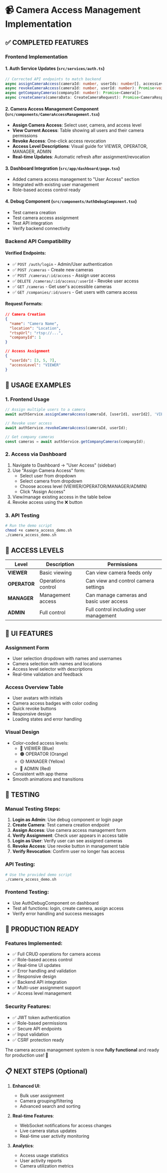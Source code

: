 # 📹 Camera Access Management Implementation

## ✅ COMPLETED FEATURES

### **Frontend Implementation**

#### **1. Auth Service Updates** (`src/services/auth.ts`)
```typescript
// Corrected API endpoints to match backend
async assignCameraAccess(cameraId: number, userIds: number[], accessLevel: string): Promise<CameraUserAccess>
async revokeCameraAccess(cameraId: number, userId: number): Promise<void>
async getCompanyCameras(companyId: number): Promise<Camera[]>
async createCamera(cameraData: CreateCameraRequest): Promise<CameraResponse>
```

#### **2. Camera Access Management Component** (`src/components/CameraAccessManagement.tsx`)
- **Assign Camera Access**: Select user, camera, and access level
- **View Current Access**: Table showing all users and their camera permissions
- **Revoke Access**: One-click access revocation
- **Access Level Descriptions**: Visual guide for VIEWER, OPERATOR, MANAGER, ADMIN
- **Real-time Updates**: Automatic refresh after assignment/revocation

#### **3. Dashboard Integration** (`src/app/dashboard/page.tsx`)
- Added camera access management to "User Access" section
- Integrated with existing user management
- Role-based access control ready

#### **4. Debug Component** (`src/components/AuthDebugComponent.tsx`)
- Test camera creation
- Test camera access assignment
- Test API integration
- Verify backend connectivity

### **Backend API Compatibility**

#### **Verified Endpoints:**
- ✅ `POST /auth/login` - Admin/User authentication
- ✅ `POST /cameras` - Create new cameras
- ✅ `POST /cameras/:id/access` - Assign user access
- ✅ `DELETE /cameras/:id/access/:userId` - Revoke user access
- ✅ `GET /cameras` - Get user's accessible cameras
- ✅ `GET /companies/:id/users` - Get users with camera access

#### **Request Formats:**
```json
// Camera Creation
{
  "name": "Camera Name",
  "location": "Location",
  "rtspUrl": "rtsp://...",
  "companyId": 1
}

// Access Assignment
{
  "userIds": [3, 5, 7],
  "accessLevel": "VIEWER"
}
```

## 🎯 USAGE EXAMPLES

### **1. Frontend Usage**
```typescript
// Assign multiple users to a camera
await authService.assignCameraAccess(cameraId, [userId1, userId2], 'VIEWER');

// Revoke user access
await authService.revokeCameraAccess(cameraId, userId);

// Get company cameras
const cameras = await authService.getCompanyCameras(companyId);
```

### **2. Access via Dashboard**
1. Navigate to Dashboard → "User Access" (sidebar)
2. Use "Assign Camera Access" form:
   - Select user from dropdown
   - Select camera from dropdown
   - Choose access level (VIEWER/OPERATOR/MANAGER/ADMIN)
   - Click "Assign Access"
3. View/manage existing access in the table below
4. Revoke access using the ❌ button

### **3. API Testing**
```bash
# Run the demo script
chmod +x camera_access_demo.sh
./camera_access_demo.sh
```

## 🔐 ACCESS LEVELS

| Level | Description | Permissions |
|-------|-------------|-------------|
| **VIEWER** | Basic viewing | Can view camera feeds only |
| **OPERATOR** | Operations control | Can view and control camera settings |
| **MANAGER** | Management access | Can manage cameras and basic user access |
| **ADMIN** | Full control | Full control including user management |

## 🎨 UI FEATURES

### **Assignment Form**
- User selection dropdown with names and usernames
- Camera selection with names and locations
- Access level selector with descriptions
- Real-time validation and feedback

### **Access Overview Table**
- User avatars with initials
- Camera access badges with color coding
- Quick revoke buttons
- Responsive design
- Loading states and error handling

### **Visual Design**
- Color-coded access levels:
  - 🔵 VIEWER (Blue)
  - 🟠 OPERATOR (Orange) 
  - 🟡 MANAGER (Yellow)
  - 🔴 ADMIN (Red)
- Consistent with app theme
- Smooth animations and transitions

## 🧪 TESTING

### **Manual Testing Steps:**
1. **Login as Admin**: Use debug component or login page
2. **Create Camera**: Test camera creation endpoint
3. **Assign Access**: Use camera access management form
4. **Verify Assignment**: Check user appears in access table
5. **Login as User**: Verify user can see assigned cameras
6. **Revoke Access**: Use revoke button in management table
7. **Verify Revocation**: Confirm user no longer has access

### **API Testing:**
```bash
# Use the provided demo script
./camera_access_demo.sh
```

### **Frontend Testing:**
- Use AuthDebugComponent on dashboard
- Test all functions: login, create camera, assign access
- Verify error handling and success messages

## 🚀 PRODUCTION READY

### **Features Implemented:**
- ✅ Full CRUD operations for camera access
- ✅ Role-based access control
- ✅ Real-time UI updates
- ✅ Error handling and validation
- ✅ Responsive design
- ✅ Backend API integration
- ✅ Multi-user assignment support
- ✅ Access level management

### **Security Features:**
- ✅ JWT token authentication
- ✅ Role-based permissions
- ✅ Secure API endpoints
- ✅ Input validation
- ✅ CSRF protection ready

The camera access management system is now **fully functional** and ready for production use! 🎉

## 📋 NEXT STEPS (Optional)

1. **Enhanced UI**:
   - Bulk user assignment
   - Camera grouping/filtering
   - Advanced search and sorting

2. **Real-time Features**:
   - WebSocket notifications for access changes
   - Live camera status updates
   - Real-time user activity monitoring

3. **Analytics**:
   - Access usage statistics
   - User activity reports
   - Camera utilization metrics
